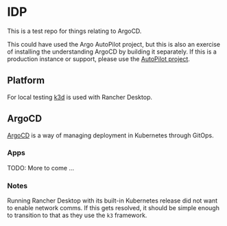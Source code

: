 # IDP

This is a test repo for things relating to ArgoCD.

This could have used the Argo AutoPilot project, but this is also an exercise of installing the understanding ArgoCD by building it separately. If this is a production instance or support, please use the [AutoPilot project](https://argocd-autopilot.readthedocs.io/).

## Platform

For local testing [k3d](https://k3d.io/) is used with Rancher Desktop.

## ArgoCD

[ArgoCD](https://argo-cd.readthedocs.io/) is a way of managing deployment in Kubernetes through GitOps.

### Apps

TODO: More to come ...


### Notes

Running Rancher Desktop with its built-in Kubernetes release did not want to enable network comms. If this gets resolved, it should be simple enough to transition to that as they use the `k3` framework.

